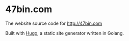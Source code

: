 # 47bin.com

The website source code for http://47bin.com

Built with [Hugo](http://gohugo.io), a static site generator written in Golang.
